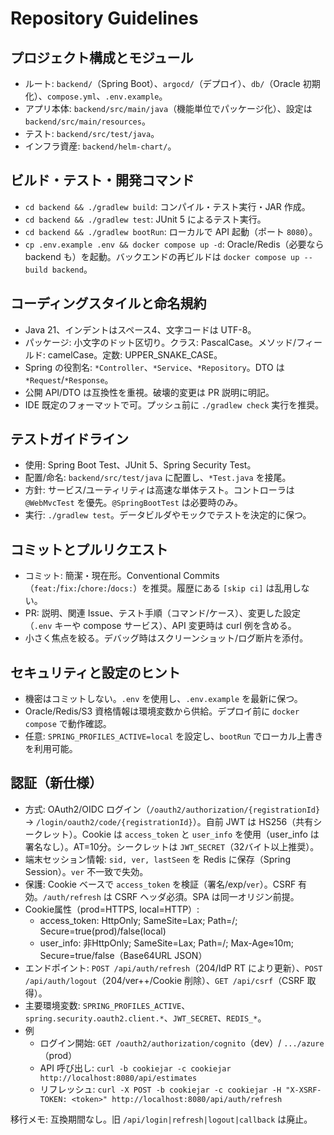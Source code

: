 # Repository Guidelines

## プロジェクト構成とモジュール
- ルート: `backend/`（Spring Boot）、`argocd/`（デプロイ）、`db/`（Oracle 初期化）、`compose.yml`、`.env.example`。
- アプリ本体: `backend/src/main/java`（機能単位でパッケージ化）、設定は `backend/src/main/resources`。
- テスト: `backend/src/test/java`。
- インフラ資産: `backend/helm-chart/`。

## ビルド・テスト・開発コマンド
- `cd backend && ./gradlew build`: コンパイル・テスト実行・JAR 作成。
- `cd backend && ./gradlew test`: JUnit 5 によるテスト実行。
- `cd backend && ./gradlew bootRun`: ローカルで API 起動（ポート `8080`）。
- `cp .env.example .env && docker compose up -d`: Oracle/Redis（必要なら backend も）を起動。バックエンドの再ビルドは `docker compose up --build backend`。

## コーディングスタイルと命名規約
- Java 21、インデントはスペース4、文字コードは UTF-8。
- パッケージ: 小文字のドット区切り。クラス: PascalCase。メソッド/フィールド: camelCase。定数: UPPER_SNAKE_CASE。
- Spring の役割名: `*Controller`、`*Service`、`*Repository`。DTO は `*Request`/`*Response`。
- 公開 API/DTO は互換性を重視。破壊的変更は PR 説明に明記。
- IDE 既定のフォーマットで可。プッシュ前に `./gradlew check` 実行を推奨。

## テストガイドライン
- 使用: Spring Boot Test、JUnit 5、Spring Security Test。
- 配置/命名: `backend/src/test/java` に配置し、`*Test.java` を接尾。
- 方針: サービス/ユーティリティは高速な単体テスト。コントローラは `@WebMvcTest` を優先。`@SpringBootTest` は必要時のみ。
- 実行: `./gradlew test`。データビルダやモックでテストを決定的に保つ。

## コミットとプルリクエスト
- コミット: 簡潔・現在形。Conventional Commits（`feat:`/`fix:`/`chore:`/`docs:`）を推奨。履歴にある `[skip ci]` は乱用しない。
- PR: 説明、関連 Issue、テスト手順（コマンド/ケース）、変更した設定（`.env` キーや compose サービス）、API 変更時は curl 例を含める。
- 小さく焦点を絞る。デバッグ時はスクリーンショット/ログ断片を添付。

## セキュリティと設定のヒント
- 機密はコミットしない。`.env` を使用し、`.env.example` を最新に保つ。
- Oracle/Redis/S3 資格情報は環境変数から供給。デプロイ前に `docker compose` で動作確認。
- 任意: `SPRING_PROFILES_ACTIVE=local` を設定し、`bootRun` でローカル上書きを利用可能。

## 認証（新仕様）
- 方式: OAuth2/OIDC ログイン（`/oauth2/authorization/{registrationId}` → `/login/oauth2/code/{registrationId}`）。自前 JWT は HS256（共有シークレット）。Cookie は `access_token` と `user_info` を使用（user_info は署名なし）。AT=10分。シークレットは `JWT_SECRET`（32バイト以上推奨）。
 - 端末セッション情報: `sid, ver, lastSeen` を Redis に保存（Spring Session）。`ver` 不一致で失効。
- 保護: Cookie ベースで `access_token` を検証（署名/exp/`ver`）。CSRF 有効。`/auth/refresh` は CSRF ヘッダ必須。SPA は同一オリジン前提。
- Cookie属性（prod=HTTPS, local=HTTP）:
  - access_token: HttpOnly; SameSite=Lax; Path=/; Secure=true(prod)/false(local)
  - user_info: 非HttpOnly; SameSite=Lax; Path=/; Max-Age≈10m; Secure=true/false（Base64URL JSON）
- エンドポイント: `POST /api/auth/refresh`（204/IdP RT により更新）、`POST /api/auth/logout`（204/ver++/Cookie 削除）、`GET /api/csrf`（CSRF 取得）。
- 主要環境変数: `SPRING_PROFILES_ACTIVE`、`spring.security.oauth2.client.*`、`JWT_SECRET`、`REDIS_*`。
- 例
  - ログイン開始: `GET /oauth2/authorization/cognito`（dev）/ `.../azure`（prod）
  - API 呼び出し: `curl -b cookiejar -c cookiejar http://localhost:8080/api/estimates`
  - リフレッシュ: `curl -X POST -b cookiejar -c cookiejar -H "X-XSRF-TOKEN: <token>" http://localhost:8080/api/auth/refresh`

移行メモ: 互換期間なし。旧 `/api/login|refresh|logout|callback` は廃止。
